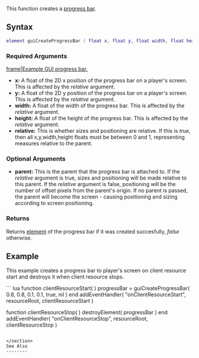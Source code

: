 This function creates a [progress bar](/docs/element/gui/progress_bar.md "wikilink").

Syntax
------

``` lua
element guiCreateProgressBar ( float x, float y, float width, float height, bool relative, [element parent = nil] )
```

### Required Arguments

[frame|Example GUI progress bar.](/docs/image:gui-progressbar.png.md "wikilink")

-   **x:** A float of the 2D x position of the progress bar on a player's screen. This is affected by the *relative* argument.
-   **y:** A float of the 2D y position of the progress bar on a player's screen. This is affected by the *relative* argument.
-   **width:** A float of the width of the progress bar. This is affected by the *relative* argument.
-   **height:** A float of the height of the progress bar. This is affected by the *relative* argument.
-   **relative:** This is whether sizes and positioning are relative. If this is *true*, then all x,y,width,height floats must be between 0 and 1, representing measures relative to the parent.

### Optional Arguments

-   **parent:** This is the parent that the progress bar is attached to. If the *relative* argument is true, sizes and positioning will be made relative to this parent. If the *relative* argument is false, positioning will be the number of offset pixels from the parent's origin. If no parent is passed, the parent will become the screen - causing positioning and sizing according to screen positioning.

### Returns

Returns [element](/docs/element.md "wikilink") of the progress bar if it was created succesfully, *false* otherwise.

Example
-------

This example creates a progress bar to player's screen on client resource start and destroys it when client resource stops.

<section name="Client-side script" class="client" show="true">
``` lua
function clientResourceStart( )
    progressBar = guiCreateProgressBar( 0.8, 0.8, 0.1, 0.1, true, nil )
end
addEventHandler( "onClientResourceStart", resourceRoot, clientResourceStart )

function clientResourceStop( )
    destroyElement( progressBar )
end
addEventHandler( "onClientResourceStop", resourceRoot, clientResourceStop )
```

</section>
See Also
--------
